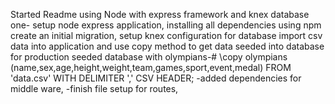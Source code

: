 Started Readme
using Node with express framework and knex database
one-
setup node express application, installing all dependencies using npm
create an initial migration, setup knex configuration for database
import csv data into application and use copy method to
get data seeded into database for production
seeded database with
olympians-# \copy olympians (name,sex,age,height,weight,team,games,sport,event,medal) FROM 'data.csv' WITH DELIMITER ',' CSV HEADER;
-added dependencies for middle ware,
-finish file setup for routes,

